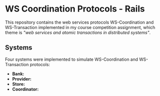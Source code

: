 # WS Coordination Protocols - Rails
This repository contains the web services protocols WS-Coordination and WS-Transaction implemented in my course competition assignment, which theme is *"web services and atomic transactions in distributed systems"*.

## Systems
Four systems were implemented to simulate WS-Coordination and WS-Transaction protocols:
* **Bank:**
* **Provider:**
* **Store:**
* **Coordinator:**
